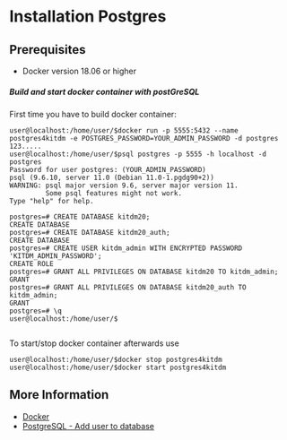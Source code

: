 # Installation Postgres

## Prerequisites
- Docker version 18.06 or higher

##### Build and start docker container with postGreSQL
First time you have to build docker container:
```bash=bash
user@localhost:/home/user/$docker run -p 5555:5432 --name postgres4kitdm -e POSTGRES_PASSWORD=YOUR_ADMIN_PASSWORD -d postgres
123.....
user@localhost:/home/user/$psql postgres -p 5555 -h localhost -d postgres
Password for user postgres: (YOUR_ADMIN_PASSWORD)
psql (9.6.10, server 11.0 (Debian 11.0-1.pgdg90+2))
WARNING: psql major version 9.6, server major version 11.
         Some psql features might not work.
Type "help" for help.

postgres=# CREATE DATABASE kitdm20;
CREATE DATABASE
postgres=# CREATE DATABASE kitdm20_auth;
CREATE DATABASE
postgres=# CREATE USER kitdm_admin WITH ENCRYPTED PASSWORD 'KITDM_ADMIN_PASSWORD';
CREATE ROLE
postgres=# GRANT ALL PRIVILEGES ON DATABASE kitdm20 TO kitdm_admin;
GRANT
postgres=# GRANT ALL PRIVILEGES ON DATABASE kitdm20_auth TO kitdm_admin;
GRANT
postgres=# \q
user@localhost:/home/user/$


```
To start/stop docker container afterwards use
```bash=bash
user@localhost:/home/user/$docker stop postgres4kitdm
user@localhost:/home/user/$docker start postgres4kitdm
```


## More Information

* [Docker](https://www.docker.com/)
* [PostgreSQL - Add user to database](https://medium.com/coding-blocks/creating-user-database-and-adding-access-on-postgresql-8bfcd2f4a91e)

